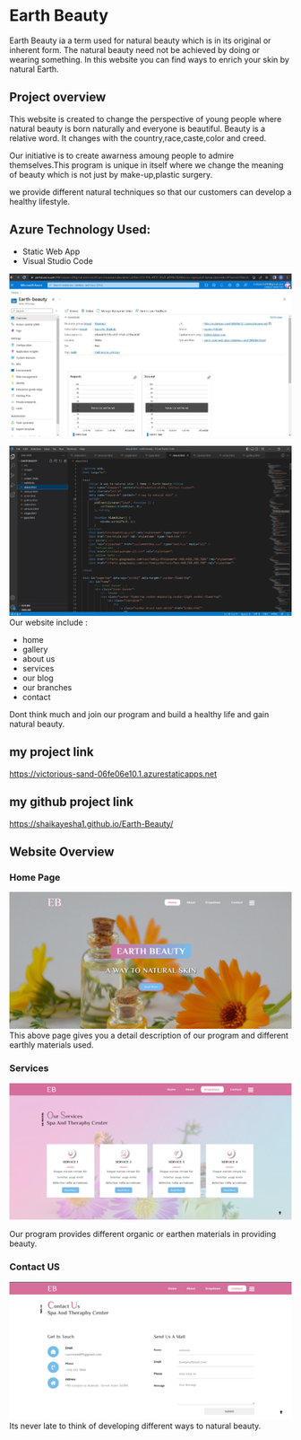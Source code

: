 # Earth Beauty

Earth Beauty ia a term used for natural beauty which is in its original or inherent form.
The natural beauty need not be achieved by doing or wearing something. 
In this website you can find ways to enrich your skin by natural Earth.

## Project overview
This website is created to change the perspective of young people where natural beauty is born naturally and everyone is beautiful.
Beauty is a relative word. It changes with the country,race,caste,color and creed.

Our initiative is to create awarness amoung people to admire themselves.This program is unique in itself where we change the meaning of beauty which is not just by make-up,plastic surgery.

 we provide different natural techniques so that our customers can develop a healthy lifestyle.
 
 ## Azure Technology Used:
 * Static Web App
 * Visual Studio Code
 
 ![static Web app](https://github.com/Shaikayesha1/Earth-Beauty/blob/master/images/MS%20Static%20-%20Earth%20Beauty.jpg)
 
 ![Visual studio code](https://github.com/Shaikayesha1/Earth-Beauty/blob/master/images/VS%20code%20-%20earth%20beauty.jpg?raw=true) 
 Our website include : 
 * home 
 * gallery
 * about us 
 * services 
 * our blog 
 * our branches 
 * contact 

 Dont think much and join our program and build a healthy life and gain natural beauty.

## my project link

https://victorious-sand-06fe06e10.1.azurestaticapps.net

## my github project link 

https://shaikayesha1.github.io/Earth-Beauty/ 



## Website Overview 

### Home Page 

![website home page](https://github.com/Shaikayesha1/Earth-Beauty/blob/master/EB%20home%20Page.png?raw=true)
This above page gives you a detail description of our program and different earthly materials used.

### Services 
![website home page](https://github.com/Shaikayesha1/Earth-Beauty/blob/master/ed%20services.png?raw=true)

Our program provides different organic or earthen materials in providing beauty.

### Contact US

![website home page](https://github.com/Shaikayesha1/Earth-Beauty/blob/master/ed%20contact.png?raw=true)
Its never late to think of developing different ways to natural beauty.





